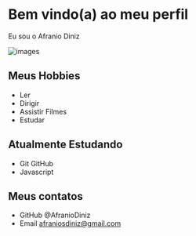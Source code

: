 # Bem vindo(a) ao meu perfil

Eu sou o Afranio Diniz

![images](https://github.com/AfranioDiniz/AfranioDiniz/assets/133608663/b30ad989-ce10-4106-baca-0adc0c7c60f5)

## Meus Hobbies

- Ler
- Dirigir
- Assistir Filmes
- Estudar

## Atualmente Estudando

- Git GitHub
- Javascript

## Meus contatos

- GitHub @AfranioDiniz
- Email afraniosdiniz@gmail.com
